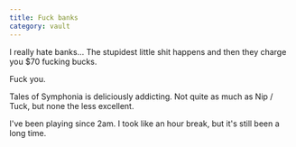 ```yaml
---
title: Fuck banks
category: vault
---
```


I really hate banks... The stupidest little shit happens and then they charge
you $70 fucking bucks.

Fuck you.

Tales of Symphonia is deliciously addicting. Not quite as much as Nip / Tuck,
but none the less excellent.

I've been playing since 2am. I took like an hour break, but it's still been a
long time.
